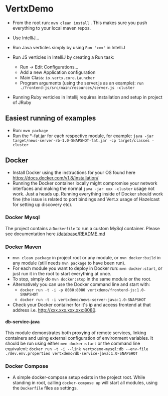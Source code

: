 # VertxDemo

* From the root run: `mvn clean install` . This makes sure you push everything to your local maven repos.

* Use IntelliJ...

* Run Java verticles simply by using `Run 'xxx'` in IntelliJ

* Run JS verticles in IntelliJ by creating a Run task:
    - Run -> Edit Configurations...
    - Add a new Application configuration
    - Main Class: ```io.vertx.core.Launcher```
    - Program arguments (using the server.js as an example): ```run ./frontend-js/src/main/resources/server.js -cluster```
    
* Running Ruby verticles in Intellij requires installation and setup in project of JRuby
    
## Easiest running of examples
* Run: `mvn package`
* Run the *-fat.jar for each respective module, for example: 
`java -jar target/news-server-rb-1.0-SNAPSHOT-fat.jar -cp target/classes -cluster`  

## Docker

* Install Docker using the instructions for your OS found here <https://docs.docker.com/v1.8/installation/>
* Running the Docker container locally might compromise your network interfaces and making the normal `java -jar xxx -cluster`
usage not work. Just a heads up. Running everything inside of Docker should work fine (the issue is related to port bindings and 
Vert.x usage of Hazelcast for setting up discovery etc).


### Docker Mysql
  The project contains a `Dockerfile` to run a custom MySql container. Please see documentation here [/database/README.md](README.md)


### Docker Maven
  * `mvn clean package` in project root or any module, or `mvn docker:build` in any module (still needs `mvn package` to have been run). 
  * For each module you want to deploy in Docker run: `mvn docker:start`, or just run it in the root to start everything at once.
  * To stop, simply do `mvn docker:stop` in the same module or the root.
  * Alternatively you can use the Docker command line and start with:
    * `docker run -t -i -p 8080:8080 vertxdemo/frontend-js:1.0-SNAPSHOT`
    * `docker run -t -i vertxdemo/news-server-java:1.0-SNAPSHOT`
  * Check your Docker container for it's ip and access frontend at that address i.e. <http://xxx.xxx.xxx.xxx:8080>.  

#### db-service-java
  This module demonstrates both proxying of remote services, linking containers and using external configuration of environment variables.
  It should be run using either `mvn docker:start` or the command line equivalent: 
  `docker run -t -i --link vertxdemo-mysql:db --env-file ./dev.env.properties vertxdemo/db-service-java:1.0-SNAPSHOT`
  
  
### Docker Compose
  * A simple docker-compose setup exists in the project root. While standing in root, calling `docker-compose up` will start
  all modules, using the `Dockerfile` files as settings.
  
